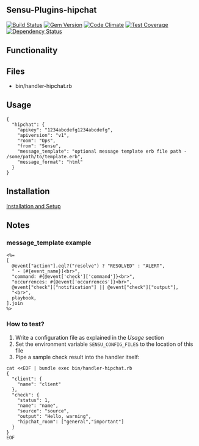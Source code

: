 ## Sensu-Plugins-hipchat

[ ![Build Status](https://travis-ci.org/sensu-plugins/sensu-plugins-hipchat.svg?branch=master)](https://travis-ci.org/sensu-plugins/sensu-plugins-hipchat)
[![Gem Version](https://badge.fury.io/rb/sensu-plugins-hipchat.svg)](http://badge.fury.io/rb/sensu-plugins-hipchat)
[![Code Climate](https://codeclimate.com/github/sensu-plugins/sensu-plugins-hipchat/badges/gpa.svg)](https://codeclimate.com/github/sensu-plugins/sensu-plugins-hipchat)
[![Test Coverage](https://codeclimate.com/github/sensu-plugins/sensu-plugins-hipchat/badges/coverage.svg)](https://codeclimate.com/github/sensu-plugins/sensu-plugins-hipchat)
[![Dependency Status](https://gemnasium.com/sensu-plugins/sensu-plugins-hipchat.svg)](https://gemnasium.com/sensu-plugins/sensu-plugins-hipchat)

## Functionality

## Files
 * bin/handler-hipchat.rb

## Usage

```
{
  "hipchat": {
    "apikey": "1234abcdefg1234abcdefg",
    "apiversion": "v1",
    "room": "Ops",
    "from": "Sensu",
    "message_template": "optional message template erb file path - /some/path/to/template.erb",
    "message_format": "html"
  }
}
```
## Installation

[Installation and Setup](http://sensu-plugins.io/docs/installation_instructions.html)

## Notes

### message_template example

```
<%=
[
  @event["action"].eql?("resolve") ? "RESOLVED" : "ALERT",
  " - [#{event_name}]<br>",
  "command: #{@event['check']['command']}<br>",
  "occurrences: #{@event['occurrences']}<br>",
  @event["check"]["notification"] || @event["check"]["output"],
  "<br>",
  playbook,
].join
%>
```

### How to test?

1. Write a configuration file as explained in the *Usage* section
1. Set the environment variable `SENSU_CONFIG_FILES` to the location of this file
1. Pipe a sample check result into the handler itself:
```
cat <<EOF | bundle exec bin/handler-hipchat.rb
{
  "client": {
    "name": "client"
  },
  "check": {
    "status": 1,
    "name": "name",
    "source": "source",
    "output": "Hello, warning",
    "hipchat_room": ["general","important"]
  }
}
EOF
```
